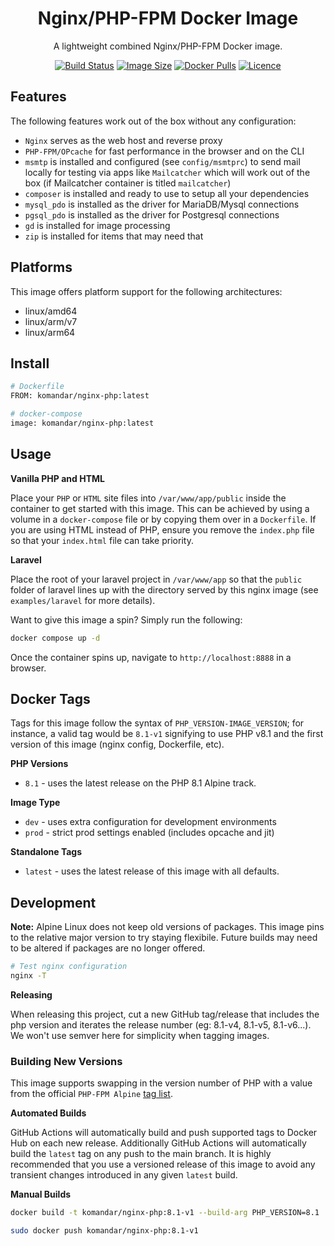 <div align="center">

# Nginx/PHP-FPM Docker Image

A lightweight combined Nginx/PHP-FPM Docker image.

[![Build Status](https://github.com/komandar/nginx-php-docker/workflows/build/badge.svg)](https://github.com/komandar/nginx-php-docker/actions)
[![Image Size](https://img.shields.io/docker/image-size/komandar/nginx-php)](https://hub.docker.com/repository/docker/komandar/nginx-php)
[![Docker Pulls](https://img.shields.io/docker/pulls/komandar/nginx-php)](https://hub.docker.com/repository/docker/komandar/nginx-php)
[![Licence](https://img.shields.io/github/license/komandar/nginx-php-docker)](LICENSE)

</div>

## Features

The following features work out of the box without any configuration:

- `Nginx` serves as the web host and reverse proxy
- `PHP-FPM/OPcache` for fast performance in the browser and on the CLI
- `msmtp` is installed and configured (see `config/msmtprc`) to send mail locally for testing via apps like `Mailcatcher` which will work out of the box (if Mailcatcher container is titled `mailcatcher`)
- `composer` is installed and ready to use to setup all your dependencies
- `mysql_pdo` is installed as the driver for MariaDB/Mysql connections
- `pgsql_pdo` is installed as the driver for Postgresql connections
- `gd` is installed for image processing
- `zip` is installed for items that may need that

## Platforms

This image offers platform support for the following architectures:

- linux/amd64
- linux/arm/v7
- linux/arm64

## Install

```bash
# Dockerfile
FROM: komandar/nginx-php:latest

# docker-compose
image: komandar/nginx-php:latest
```

## Usage

**Vanilla PHP and HTML**

Place your `PHP` or `HTML` site files into `/var/www/app/public` inside the container to get started with this image. This can be achieved by using a volume in a `docker-compose` file or by copying them over in a `Dockerfile`. If you are using HTML instead of PHP, ensure you remove the `index.php` file so that your `index.html` file can take priority.

**Laravel**

Place the root of your laravel project in `/var/www/app` so that the `public` folder of laravel lines up with the directory served by this nginx image (see `examples/laravel` for more details).

Want to give this image a spin? Simply run the following:

```bash
docker compose up -d
```

Once the container spins up, navigate to `http://localhost:8888` in a browser.

## Docker Tags

Tags for this image follow the syntax of `PHP_VERSION-IMAGE_VERSION`; for instance, a valid tag would be `8.1-v1` signifying to use PHP v8.1 and the first version of this image (nginx config, Dockerfile, etc).

**PHP Versions**

- `8.1` - uses the latest release on the PHP 8.1 Alpine track.

**Image Type**

- `dev` - uses extra configuration for development environments
- `prod` - strict prod settings enabled (includes opcache and jit)

**Standalone Tags**

- `latest` - uses the latest release of this image with all defaults.

## Development

**Note:** Alpine Linux does not keep old versions of packages. This image pins to the relative major version to try staying flexibile. Future builds may need to be altered if packages are no longer offered.

```bash
# Test nginx configuration
nginx -T
```

**Releasing**

When releasing this project, cut a new GitHub tag/release that includes the php version and iterates the release number (eg: 8.1-v4, 8.1-v5, 8.1-v6...). We won't use semver here for simplicity when tagging images.

### Building New Versions

This image supports swapping in the version number of PHP with a value from the official `PHP-FPM Alpine` [tag list](https://hub.docker.com/_/php).

**Automated Builds**

GitHub Actions will automatically build and push supported tags to Docker Hub on each new release. Additionally GitHub Actions will automatically build the `latest` tag on any push to the main branch. It is highly recommended that you use a versioned release of this image to avoid any transient changes introduced in any given `latest` build.

**Manual Builds**

```bash
docker build -t komandar/nginx-php:8.1-v1 --build-arg PHP_VERSION=8.1 .

sudo docker push komandar/nginx-php:8.1-v1
```
